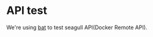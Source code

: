 # API test

We're using [bat](https://github.com/astaxie/bat) to test seagull API(Docker Remote API).



